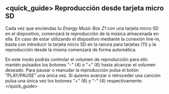 ## <quick_guide> Reproducción desde tarjeta micro SD
Cada vez que enciendas tu *Energy Music Box Z1* con una tarjeta micro SD en el dispositivo, comenzará la reproducción de la música almacenada en ella. En caso de estar utilizando el dispositivo mediante la conexión line-in, basta con introducir la tarjeta micro SD en la ranura para tarjetas (11) y la reproducción desde la misma comenzará de forma automática.

En este modo podrás controlar el volumen de reproducción para ello mantén pulsados los  botones "-" (4) o "+" (6) hasta alcanzar el volumen deseado. Para pausar o reanudar la reproducción pulsa el botón "PLAY/PAUSE" una única vez. Si quieres avanzar o retroceder una canción pulsa una única vez los botones "+" (6) y "-" (4) respectivamente.
</quick_guide>

